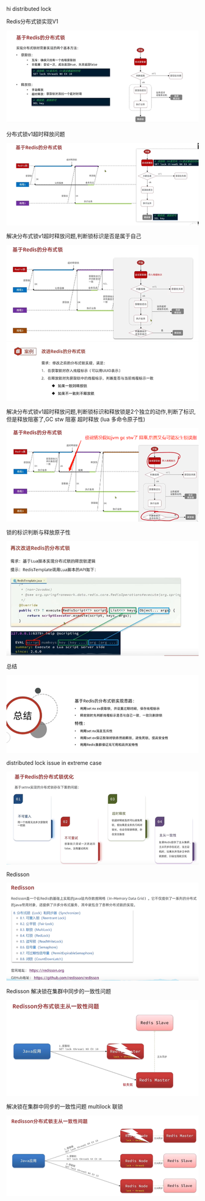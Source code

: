 hi distributed lock

Redis分布式锁实现V1

![avatar](00.redis-distributed-lock-v1.jpg)


分布式锁v1超时释放问题

![avatar](01.over-time-realease-issue.jpg)


解决分布式锁v1超时释放问题,判断锁标识是否是属于自己

![avatar](02.slove-over-time-v1.jpg)
![avatar](03.slove-over-time-v1.jpg)

解决分布式锁v1超时释放问题,判断锁标识和释放锁是2个独立的动作,判断了标识,但是释放阻塞了,GC stw 阻塞 超时释放 (lua
多命令原子性)

![avatar](04.over-time-release-issue-v2.jpg)

锁的标识判断与释放原子性

![avatar](05.over-time-release-issue-v2.jpg)

总结

![avatar](06.distributed-lock-summarize.jpg)


distributed lock issue in extreme case

![avatar](07.distributed-lock-issue-extreme-case.jpg)


Redisson   

![avatar](08.distributed-lock.jpg)


Redisson 解决锁在集群中同步的一致性问题

![avatar](09.lock-consistency.jpg)


解决锁在集群中同步的一致性问题 multilock 联锁

![avatar](10.multilock.jpg)








